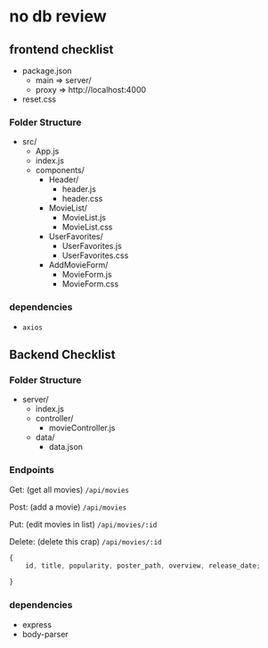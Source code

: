 # no db review 

## frontend checklist

- package.json
    - main => server/
    - proxy => http://localhost:4000
- reset.css

### Folder Structure

- src/
    - App.js
    - index.js
    - components/
        - Header/
            - header.js
            - header.css
        - MovieList/
            - MovieList.js
            - MovieList.css
        - UserFavorites/
            - UserFavorites.js
            - UserFavorites.css
        - AddMovieForm/
            - MovieForm.js
            - MovieForm.css

### dependencies
- `axios`

## Backend Checklist

### Folder Structure

- server/
    - index.js
    - controller/
        - movieController.js
    - data/
        - data.json

### Endpoints

Get: (get all movies) `/api/movies`

Post: (add a movie) `/api/movies`

Put: (edit movies in list) `/api/movies/:id`

Delete: (delete this crap) `/api/movies/:id`

```js
{ 
    id, title, popularity, poster_path, overview, release_date;

}
```

### dependencies

- express
- body-parser
